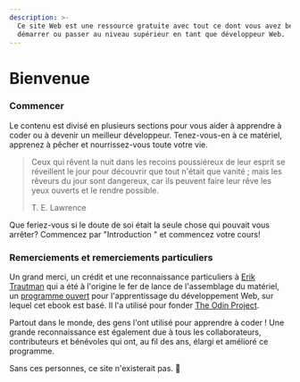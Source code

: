 ```yaml
---
description: >-
  Ce site Web est une ressource gratuite avec tout ce dont vous avez besoin pour
  démarrer ou passer au niveau supérieur en tant que développeur Web.
---
```


# Bienvenue

### Commencer <a id="getting-started"></a>

Le contenu est divisé en plusieurs sections pour vous aider à apprendre à coder ou à devenir un meilleur développeur. Tenez-vous-en à ce matériel, apprenez à pêcher et nourrissez-vous toute votre vie.

> Ceux qui rêvent la nuit dans les recoins poussiéreux de leur esprit se réveillent le jour pour découvrir que tout n'était que vanité ; mais les rêveurs du jour sont dangereux, car ils peuvent faire leur rêve les yeux ouverts et le rendre possible.  
>   
> T. E. Lawrence

Que feriez-vous si le doute de soi était la seule chose qui pouvait vous arrêter? Commencez par "Introduction " et commencez votre cours!

### Remerciements et remerciements particuliers

Un grand merci, un crédit et une reconnaissance particuliers à [Erik Trautman](https://github.com/eriktrautman) qui a été à l'origine le fer de lance de l'assemblage du matériel, un [programme ouvert](https://github.com/TheOdinProject/curriculum) pour l'apprentissage du développement Web, sur lequel cet ebook est basé. Il l'a utilisé pour fonder [The Odin Project](https://www.theodinproject.com/).

Partout dans le monde, des gens l'ont utilisé pour apprendre à coder ! Une grande reconnaissance est également due à tous les collaborateurs, contributeurs et bénévoles qui ont, au fil des ans, élargi et amélioré ce programme.

Sans ces personnes, ce site n'existerait pas. 🙏

